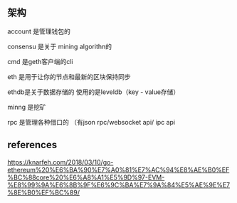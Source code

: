 ## 架构
account 是管理钱包的

consensu 是关于 mining algorithn的

cmd 是geth客户端的cli

eth 是用于让你的节点和最新的区块保持同步

ethdb是关于数据存储的 使用的是leveldb（key - value存储）

minng 是挖矿

rpc 是管理各种借口的 （有json rpc/websocket api/ ipc api

## references

https://knarfeh.com/2018/03/10/go-ethereum%20%E6%BA%90%E7%A0%81%E7%AC%94%E8%AE%B0%EF%BC%88core%20%E6%A8%A1%E5%9D%97-EVM-%E8%99%9A%E6%8B%9F%E6%9C%BA%E7%9A%84%E5%AE%9E%E7%8E%B0%EF%BC%89/



